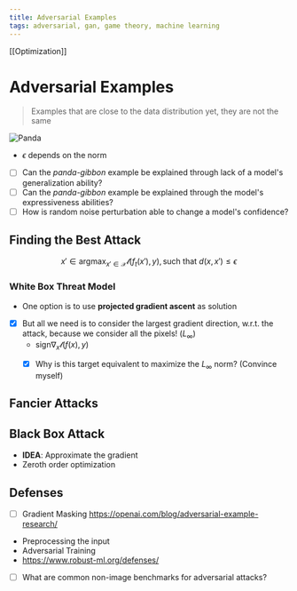```yaml
---
title: Adversarial Examples
tags: adversarial, gan, game theory, machine learning
---
```


[[Optimization]]

# Adversarial Examples

> Examples that are close to the data distribution yet, they are not the same
  
  
![Panda](https://openai.com/content/images/2017/02/adversarial_img_1.png)

- $\epsilon$ depends on the norm
- [ ] Can the _panda-gibbon_ example be explained through lack of a model's generalization ability?
- [ ] Can the _panda-gibbon_ example be explained through the model's expressiveness abilities?
- [ ] How is random noise perturbation able to change a model's confidence?

## Finding the Best Attack

$$
x' \in \text{argmax}_{x' \in \mathcal{X}}
\mathcal{l}(f_t(x'),y), \text{such that }
d(x,x') \leq \epsilon
$$

### White Box Threat Model

- One option is to use **projected gradient ascent** as solution
- [x] But all we need is to consider the largest gradient direction, w.r.t. the attack, because we consider all the pixels! ($L_\infty$)
    - $\text{sign}\nabla_x\mathcal{l}(f(x),y)$
    - [x] Why is this target equivalent to maximize the $L_\infty$ norm? (Convince myself)


## Fancier Attacks

## Black Box Attack

- **IDEA**: Approximate the gradient
- Zeroth order optimization

## Defenses

- [ ] Gradient Masking https://openai.com/blog/adversarial-example-research/
- Preprocessing the input
- Adversarial Training
- https://www.robust-ml.org/defenses/
- [ ] What are common non-image benchmarks for adversarial attacks?